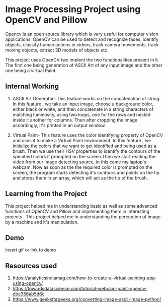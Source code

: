 # Image Processing Project using OpenCV and Pillow

Opencv is an open source library which is very useful for computer vision applications.
OpenCV can be used to detect and recognize faces, identify objects, classify human actions in videos, track camera movements, track moving objects, extract 3D models of objects etc.

This project uses OpenCV two implent the two functionalities present in it.
The first one being generation of ASCII Art of any input image and the other one being a virtual Paint.

## Internal Working

1. ASCII Art Generator-
This feature works on the concatenation of string. In this feature , we take an input image, choose a background color, either black or white, and then concatenate in a string characters of matching luminosity, using two loops, one for the rows and nested inside it another for columns.
Then after cropping the image accordingly, it's printed in an output window.

2. Virtual Paint-
This feature uses the color identifying property of OpenCV and uses it to make a Virtual Paint environment. In this feature , we initialize the colors that we want to get identified and being used as a brush. Then we use their HSV properties to identify the contours of the specified colors if prompted on the screen.Then we start reading the video from our image detecting source, in this came my laptop's webcam. Now as soon as the the required color is prompted on the screen, the program starts detecting it's contours and points on the tip and stores them in an array, which will act as the tip of the brush.

## Learning from the Project

This project helped me in understanding basic as well as some advanced functions of OpenCV and Pillow and implementing them in interesting projects .
This project helped me in understanding the perception of image by a machine and it's manipulation.

## Demo

Insert gif or link to demo

## Resources used

1. https://analyticsindiamag.com/how-to-create-a-virtual-painting-app-using-opencv/
2. https://towardsdatascience.com/tutorial-webcam-paint-opencv-dbe356ab5d6c
3. https://www.geeksforgeeks.org/converting-image-ascii-image-python/
